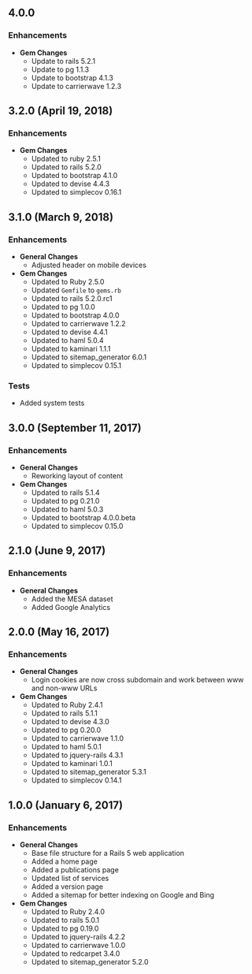 ## 4.0.0

### Enhancements
- **Gem Changes**
  - Update to rails 5.2.1
  - Update to pg 1.1.3
  - Update to bootstrap 4.1.3
  - Update to carrierwave 1.2.3

## 3.2.0 (April 19, 2018)

### Enhancements
- **Gem Changes**
  - Updated to ruby 2.5.1
  - Updated to rails 5.2.0
  - Updated to bootstrap 4.1.0
  - Updated to devise 4.4.3
  - Updated to simplecov 0.16.1

## 3.1.0 (March 9, 2018)

### Enhancements
- **General Changes**
  - Adjusted header on mobile devices
- **Gem Changes**
  - Updated to Ruby 2.5.0
  - Updated `Gemfile` to `gems.rb`
  - Updated to rails 5.2.0.rc1
  - Updated to pg 1.0.0
  - Updated to bootstrap 4.0.0
  - Updated to carrierwave 1.2.2
  - Updated to devise 4.4.1
  - Updated to haml 5.0.4
  - Updated to kaminari 1.1.1
  - Updated to sitemap_generator 6.0.1
  - Updated to simplecov 0.15.1

### Tests
- Added system tests

## 3.0.0 (September 11, 2017)

### Enhancements
- **General Changes**
  - Reworking layout of content
- **Gem Changes**
  - Updated to rails 5.1.4
  - Updated to pg 0.21.0
  - Updated to haml 5.0.3
  - Updated to bootstrap 4.0.0.beta
  - Updated to simplecov 0.15.0

## 2.1.0 (June 9, 2017)

### Enhancements
- **General Changes**
  - Added the MESA dataset
  - Added Google Analytics

## 2.0.0 (May 16, 2017)

### Enhancements
- **General Changes**
  - Login cookies are now cross subdomain and work between www and non-www URLs
- **Gem Changes**
  - Updated to Ruby 2.4.1
  - Updated to rails 5.1.1
  - Updated to devise 4.3.0
  - Updated to pg 0.20.0
  - Updated to carrierwave 1.1.0
  - Updated to haml 5.0.1
  - Updated to jquery-rails 4.3.1
  - Updated to kaminari 1.0.1
  - Updated to sitemap_generator 5.3.1
  - Updated to simplecov 0.14.1

## 1.0.0 (January 6, 2017)

### Enhancements
- **General Changes**
  - Base file structure for a Rails 5 web application
  - Added a home page
  - Added a publications page
  - Updated list of services
  - Added a version page
  - Added a sitemap for better indexing on Google and Bing
- **Gem Changes**
  - Updated to Ruby 2.4.0
  - Updated to rails 5.0.1
  - Updated to pg 0.19.0
  - Updated to jquery-rails 4.2.2
  - Updated to carrierwave 1.0.0
  - Updated to redcarpet 3.4.0
  - Updated to sitemap_generator 5.2.0
